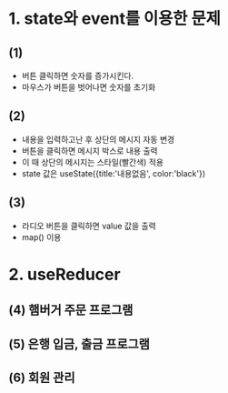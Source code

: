 # 1. state와 event를 이용한 문제

## (1)
- 버튼 클릭하면 숫자를 증가시킨다.
- 마우스가 버튼을 벗어나면 숫자를 초기화

## (2)
- 내용을 입력하고난 후 상단의 메시지 자동 변경
- 버튼을 클릭하면 메시지 박스로 내용 출력
- 이 때 상단의 메시지는 스타일(빨간색) 적용
- state 값은 useState({title:'내용없음', color:'black'})

## (3)
- 라디오 버튼을 클릭하면 value 값을 출력
- map() 이용

# 2. useReducer

## (4) 햄버거 주문 프로그램

## (5) 은행 입금, 출금 프로그램

## (6) 회원 관리